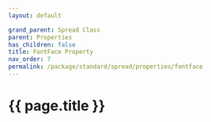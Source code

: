 ```yaml
---
layout: default

grand_parent: Spread Class
parent: Properties
has_children: false
title: FontFace Property
nav_order: 7
permalink: /package/standard/spread/properties/fontface
---
```

# {{ page.title }}
